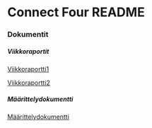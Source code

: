 # Connect Four README


### Dokumentit
##### Viikkoraportit

[Viikkoraportti1](https://github.com/BigJackz/connect4/blob/master/Dokumentit/Viikkoraportit/viikkoraportti1.md)

[Viikkoraportti2](https://github.com/BigJackz/connect4/blob/master/Dokumentit/Viikkoraportit/viikkoraportti2.md)

##### Määrittelydokumentti

[Määrittelydokumentti](https://github.com/BigJackz/connect4/blob/master/Dokumentit/Maarittelydokumentti.md)

